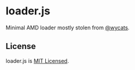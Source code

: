 loader.js
=========

Minimal AMD loader mostly stolen from [@wycats](https://github.com/wycats).

## License

loader.js is [MIT Licensed](https://github.com/stefanpenner/loader.js/blob/master/LICENSE.md).
